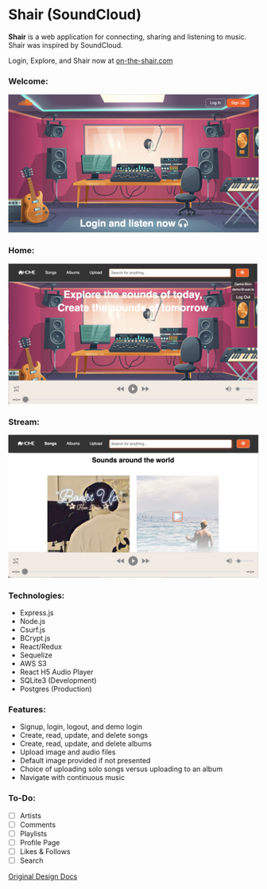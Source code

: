 # Shair (SoundCloud)

**Shair** is a web application for connecting, sharing and listening to music. Shair was inspired by SoundCloud.

Login, Explore, and Shair now at [on-the-shair.com](https://on-the-shair.herokuapp.com/)

### Welcome:
<img width="718" alt="welcome" src="https://github.com/janjovellanos/SoundCloud/blob/main/docs/images/welcome.png">

### Home:
<img width="718" alt="home" src="https://github.com/janjovellanos/SoundCloud/blob/main/docs/images/home.png">

### Stream:
<img width="718" alt="stream" src="https://github.com/janjovellanos/SoundCloud/blob/main/docs/images/stream.png">

### Technologies:
* Express.js
* Node.js
* Csurf.js
* BCrypt.js
* React/Redux
* Sequelize
* AWS S3
* React H5 Audio Player
* SQLite3 (Development)
* Postgres (Production)

### Features:
* Signup, login, logout, and demo login
* Create, read, update, and delete songs
* Create, read, update, and delete albums
* Upload image and audio files
* Default image provided if not presented
* Choice of uploading solo songs versus uploading to an album
* Navigate with continuous music

### To-Do:
* [ ] Artists
* [ ] Comments
* [ ] Playlists
* [ ] Profile Page
* [ ] Likes & Follows
* [ ] Search

[Original Design Docs](https://github.com/janjovellanos/SoundCloud/blob/main/docs/README.md)
